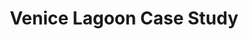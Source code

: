 ---
layout: case-study
title: Venice Lagoon Case Study
permalink: /case-studies/venice
description: "Venice Lagoon micro-tidal coastal protection case study featuring fascine breakwalls, oyster shell reefs, and BESE elements optimized for wake dissipation in historic urban waterfront environments."
keywords: "Venice lagoon, micro-tidal, fascine breakwalls, oyster shell reef, BESE elements, wake dissipation, heritage constraints, urban waterfront, coastal protection"
image: "/assets/images/venice-case-study.jpg"
context: |
  Tide: micro • Slope: mixed • Energy: moderate. Constraints: navigation channels, heritage.
intervention: |
  Fascine breakwalls + oyster shell reef + BESE® elements. Placement optimized for wake dissipation.
monitoring: |
  Wave loggers (Hsig), SED elevation pins, seasonal habitat surveys.
kpis:
  - { key: wave_attenuation, value: TBD }
  - { key: sediment_delta, value: TBD }
  - { key: habitat_recovery, value: TBD }
  - { key: public_acceptance, value: TBD }
  - { key: maintenance_cost, value: TBD }
transfer: |
  Applicable to other micro-tidal, historic urban waterfronts with vessel wake as dominant driver.
---